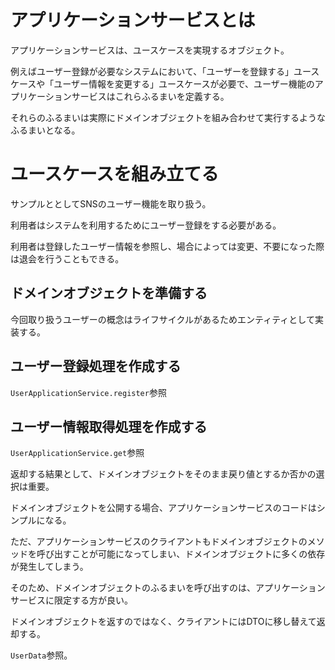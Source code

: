 # アプリケーションサービスとは

アプリケーションサービスは、ユースケースを実現するオブジェクト。

例えばユーザー登録が必要なシステムにおいて、「ユーザーを登録する」ユースケースや「ユーザー情報を変更する」ユースケースが必要で、ユーザー機能のアプリケーションサービスはこれらふるまいを定義する。

それらのふるまいは実際にドメインオブジェクトを組み合わせて実行するようなふるまいとなる。

# ユースケースを組み立てる

サンプルととしてSNSのユーザー機能を取り扱う。

利用者はシステムを利用するためにユーザー登録をする必要がある。

利用者は登録したユーザー情報を参照し、場合によっては変更、不要になった際は退会を行うこともできる。

## ドメインオブジェクトを準備する

今回取り扱うユーザーの概念はライフサイクルがあるためエンティティとして実装する。

## ユーザー登録処理を作成する

`UserApplicationService.register`参照

## ユーザー情報取得処理を作成する

`UserApplicationService.get`参照

返却する結果として、ドメインオブジェクトをそのまま戻り値とするか否かの選択は重要。

ドメインオブジェクトを公開する場合、アプリケーションサービスのコードはシンプルになる。

ただ、アプリケーションサービスのクライアントもドメインオブジェクトのメソッドを呼び出すことが可能になってしまい、ドメインオブジェクトに多くの依存が発生してしまう。

そのため、ドメインオブジェクトのふるまいを呼び出すのは、アプリケーションサービスに限定する方が良い。

ドメインオブジェクトを返すのではなく、クライアントにはDTOに移し替えて返却する。

`UserData`参照。